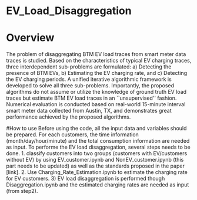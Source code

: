 # EV_Load_Disaggregation
# Overview
The problem of disaggregating BTM EV load traces from smart meter data traces is studied. Based on the characteristics of typical EV charging traces, three interdependent sub-problems are formulated: a) Detecting the presence of BTM EVs, b) Estimating the EV charging rate, and c) Detecting the EV charging periods. A unified iterative algorithmic framework is developed to solve all three sub-problems. Importantly, the proposed algorithms do not assume or utilize the knowledge of ground truth EV load traces but estimate BTM EV load traces in an ``unsupervised'' fashion. Numerical evaluation is conducted based on real-world 15-minute interval smart meter data collected from Austin, TX, and demonstrates great performance achieved by the proposed algorithms. 

#How to use
Before using the code, all the input data and variables should be prepared. 
For each customers, the time information (month/day/hour/minute) and the total consumption information are needed as input. To performe the EV load disaggregation, several steps needs to be done. 1. classify customers into two groups (customers with EV/customers without EV) by using EV_customer.ipynb and NonEV_customer.ipynb (this part needs to be updated) as well as the standards proposed in the paper [link]. 2. Use Charging_Rate_Estimation.ipynb to estimate the charging rate for EV customers. 3) EV load disaggregation is performed though Disaggregation.ipynb and the estimated charging rates are needed as input (from step2). 

